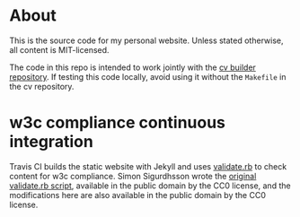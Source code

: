 # About
This is the source code for my personal website.
Unless stated otherwise, all content is MIT-licensed.

The code in this repo is intended to work jointly with the [cv builder repository](https://github.com/renan-souza/cv).
If testing this code locally, avoid using it without the `Makefile` in the cv repository.

# w3c compliance continuous integration
Travis CI builds the static website with Jekyll and uses
[validate.rb](validate.rb) to check content for w3c compliance.
Simon Sigurdhsson wrote the
[original validate.rb script](https://github.com/urdh/blog/blob/gh-pages/validate.rb),
available in the public domain by the CC0 license,
and the modifications here are also available in the public domain
by the CC0 license.
